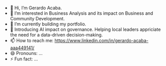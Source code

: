 - 👋 Hi, I’m Gerardo Acaba.
- 👀 I’m interested in Business Analysis and its impact on Business and Community Development.
- 🌱 I’m currently building my portfolio.
- 💞️ Introducing AI impact on governance. Helping local leaders appriciate the need for a data-driven decision-making.
- 📫 How to reach me: https://www.linkedin.com/in/gerardo-acaba-aaa449141/
- 😄 Pronouns: ...
- ⚡ Fun fact: ...

<!---
Gerpap24/Gerpap24 is a ✨ special ✨ repository because its `README.md` (this file) appears on your GitHub profile.
You can click the Preview link to take a look at your changes.
--->
